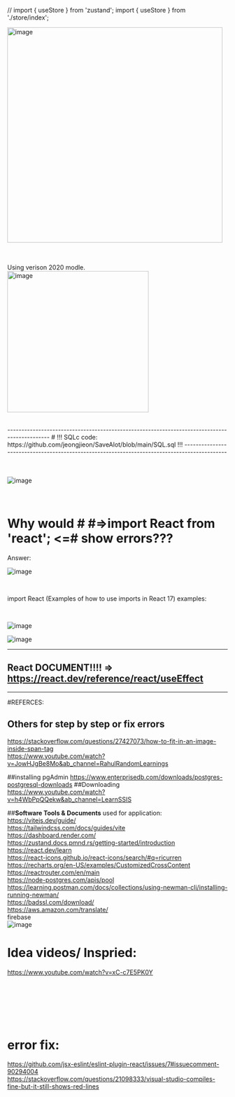 // import { useStore } from 'zustand';
import { useStore } from './store/index';
<br>


<img width="492" alt="image" src="https://github.com/user-attachments/assets/ec5b620b-a543-4b18-9d3a-6715ea5461f7">

<br>
<br>
<br>

Using verison 2020 modle.
<br>
<img width="323" alt="image" src="https://github.com/user-attachments/assets/409ad4e2-f809-4d94-a741-562a0938310b">

<br>
---------------------------------------------------------------------------------------------
# !!! SQLc code: https://github.com/jeongjieon/SaveAlot/blob/main/SQL.sql !!!
---------------------------------------------------------------------------------------------
<br>
<br>
<br>

![image](https://github.com/user-attachments/assets/36e58fbf-c9c3-4091-9732-949277e63659)
<br>
<br>
<br>
 <h1> Why would # #=>import React from 'react'; <=# show errors??? </h1>
Answer: 
<br>
   
![image](https://github.com/user-attachments/assets/34163821-bb08-442c-9d27-99a93d713e6f)

<br>

<p> import React (Examples of how to use imports in React 17) examples: </p> <br>

![image](https://github.com/user-attachments/assets/b7b2640e-9c4b-4ca1-bd83-9555ca330da8)

![image](https://github.com/user-attachments/assets/6b7d74fd-0863-4a88-aa23-138c4dd8cde0)

---------------------------------------------------------------------------------------
React DOCUMENT!!!! => https://react.dev/reference/react/useEffect
---------------------------------------------------------------------------------------
---------------------------------------------------------------------------------------


#REFERCES: 

## Others for **step by step or fix errors**
https://stackoverflow.com/questions/27427073/how-to-fit-in-an-image-inside-span-tag <br>
https://www.youtube.com/watch?v=JowHJgBe8Mo&ab_channel=RahulRandomLearnings <br>

##installing pgAdmin
https://www.enterprisedb.com/downloads/postgres-postgresql-downloads ##Downloading <br>
https://www.youtube.com/watch?v=h4WbPpQQekw&ab_channel=LearnSSIS <br>

##**Software Tools & Documents** used for application:
https://vitejs.dev/guide/ <br>
https://tailwindcss.com/docs/guides/vite <br>
https://dashboard.render.com/ <br>
https://zustand.docs.pmnd.rs/getting-started/introduction <br>
https://react.dev/learn <br>
https://react-icons.github.io/react-icons/search/#q=ricurren <br>
https://recharts.org/en-US/examples/CustomizedCrossContent <br>
https://reactrouter.com/en/main <br>
https://node-postgres.com/apis/pool <br>
https://learning.postman.com/docs/collections/using-newman-cli/installing-running-newman/ <br>
https://badssl.com/download/ <br>
https://aws.amazon.com/translate/ <br>
firebase <br>
![image](https://github.com/user-attachments/assets/0ed29f12-fef6-44b7-88ce-3dfcdb70c62c)

# Idea videos/ Inspried:<br>
https://www.youtube.com/watch?v=xC-c7E5PK0Y
<br><br><br><br><br><br><br>
# error fix: <br>
https://github.com/jsx-eslint/eslint-plugin-react/issues/7#issuecomment-90294004 <br>
https://stackoverflow.com/questions/21098333/visual-studio-compiles-fine-but-it-still-shows-red-lines <br>

